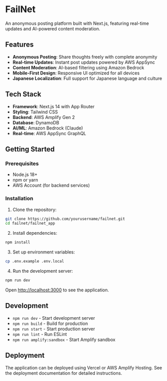 # FailNet

An anonymous posting platform built with Next.js, featuring real-time updates and AI-powered content moderation.

## Features

- **Anonymous Posting**: Share thoughts freely with complete anonymity
- **Real-time Updates**: Instant post updates powered by AWS AppSync
- **Content Moderation**: AI-based filtering using Amazon Bedrock
- **Mobile-First Design**: Responsive UI optimized for all devices
- **Japanese Localization**: Full support for Japanese language and culture

## Tech Stack

- **Framework**: Next.js 14 with App Router
- **Styling**: Tailwind CSS
- **Backend**: AWS Amplify Gen 2
- **Database**: DynamoDB
- **AI/ML**: Amazon Bedrock (Claude)
- **Real-time**: AWS AppSync GraphQL

## Getting Started

### Prerequisites

- Node.js 18+ 
- npm or yarn
- AWS Account (for backend services)

### Installation

1. Clone the repository:
```bash
git clone https://github.com/yourusername/failnet.git
cd failnet/failnet_app
```

2. Install dependencies:
```bash
npm install
```

3. Set up environment variables:
```bash
cp .env.example .env.local
```

4. Run the development server:
```bash
npm run dev
```

Open [http://localhost:3000](http://localhost:3000) to see the application.

## Development

- `npm run dev` - Start development server
- `npm run build` - Build for production
- `npm run start` - Start production server
- `npm run lint` - Run ESLint
- `npm run amplify:sandbox` - Start Amplify sandbox

## Deployment

The application can be deployed using Vercel or AWS Amplify Hosting. See the deployment documentation for detailed instructions.

